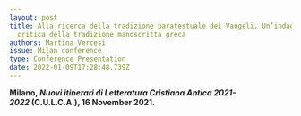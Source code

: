 ```yaml
---
layout: post
title: Alla ricerca della tradizione paratestuale dei Vangeli. Un’indagine
  critica della tradizione manoscritta greca
authors: Martina Vercesi
issue: Milan conference
type: Conference Presentation
date: 2022-01-09T17:28:48.739Z
---
```

**Milano, *Nuovi itinerari di Letteratura Cristiana Antica 2021-2022* (C.U.L.C.A.), 16 November 2021.**